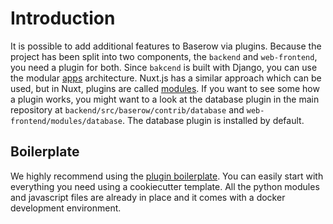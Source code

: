 # Introduction

It is possible to add additional features to Baserow via plugins. Because the project
has been split into two components, the `backend` and `web-frontend`, you need a 
plugin for both. Since `bakcend` is built with Django, you can use the 
modular [apps](https://docs.djangoproject.com/en/2.2/ref/applications/) architecture.
Nuxt.js has a similar approach which can be used, but in Nuxt, plugins are called 
[modules](https://nuxtjs.org/guide/modules). If you want to see some how a plugin 
works, you might want to a look at the database plugin in the main repository at 
`backend/src/baserow/contrib/database` and `web-frontend/modules/database`. The
database plugin is installed by default.

## Boilerplate

We highly recommend using the [plugin boilerplate](./boilerplate.md). You can easily 
start with everything you need using a cookiecutter template. All the python modules 
and javascript files are already in place and it comes with a docker development 
environment.
